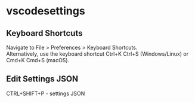 # vscodesettings

## Keyboard Shortcuts
Navigate to File > Preferences > Keyboard Shortcuts.  
Alternatively, use the keyboard shortcut Ctrl+K Ctrl+S (Windows/Linux) or Cmd+K Cmd+S (macOS).

## Edit Settings JSON
CTRL+SHIFT+P - settings JSON
